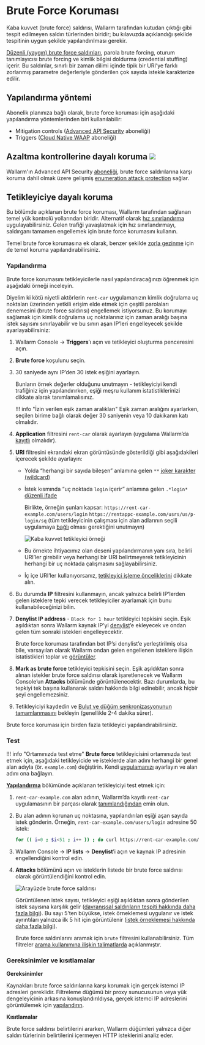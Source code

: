 # Brute Force Koruması

Kaba kuvvet (brute force) saldırısı, Wallarm tarafından kutudan çıktığı gibi tespit edilmeyen saldırı türlerinden biridir; bu kılavuzda açıklandığı şekilde tespitinin uygun şekilde yapılandırılması gerekir.

[Düzenli (yaygın) brute force saldırıları](../../attacks-vulns-list.md#brute-force-attack), parola brute forcing, oturum tanımlayıcısı brute forcing ve kimlik bilgisi doldurma (credential stuffing) içerir. Bu saldırılar, sınırlı bir zaman dilimi içinde tipik bir URI’ye farklı zorlanmış parametre değerleriyle gönderilen çok sayıda istekle karakterize edilir.

## Yapılandırma yöntemi

Abonelik planınıza bağlı olarak, brute force koruması için aşağıdaki yapılandırma yöntemlerinden biri kullanılabilir:

* Mitigation controls ([Advanced API Security](../../about-wallarm/subscription-plans.md#core-subscription-plans) aboneliği)
* Triggers ([Cloud Native WAAP](../../about-wallarm/subscription-plans.md#core-subscription-plans) aboneliği)

## Azaltma kontrollerine dayalı koruma <a href="../../../about-wallarm/subscription-plans/#core-subscription-plans"><img src="../../../images/api-security-tag.svg" style="border: none;"></a>

Wallarm'ın Advanced API Security [aboneliği](../../about-wallarm/subscription-plans.md#core-subscription-plans), brute force saldırılarına karşı koruma dahil olmak üzere gelişmiş [enumeration attack protection](../../api-protection/enumeration-attack-protection.md) sağlar.

## Tetikleyiciye dayalı koruma

Bu bölümde açıklanan brute force koruması, Wallarm tarafından sağlanan temel yük kontrolü yollarından biridir. Alternatif olarak [hız sınırlandırma](../../user-guides/rules/rate-limiting.md) uygulayabilirsiniz. Gelen trafiği yavaşlatmak için hız sınırlandırmayı, saldırganı tamamen engellemek için brute force korumasını kullanın.

Temel brute force korumasına ek olarak, benzer şekilde [zorla gezinme](protecting-against-forcedbrowsing.md) için de temel koruma yapılandırabilirsiniz.

### Yapılandırma

Brute force korumasını tetikleyicilerle nasıl yapılandıracağınızı öğrenmek için aşağıdaki örneği inceleyin.

Diyelim ki kötü niyetli aktörlerin `rent-car` uygulamanızın kimlik doğrulama uç noktaları üzerinden yetkili erişim elde etmek için çeşitli parolaları denemesini (brute force saldırısı) engellemek istiyorsunuz. Bu korumayı sağlamak için kimlik doğrulama uç noktalarınız için zaman aralığı başına istek sayısını sınırlayabilir ve bu sınırı aşan IP’leri engelleyecek şekilde ayarlayabilirsiniz:

1. Wallarm Console → **Triggers**’ı açın ve tetikleyici oluşturma penceresini açın.
1. **Brute force** koşulunu seçin.
1. 30 saniyede aynı IP’den 30 istek eşiğini ayarlayın.

    Bunların örnek değerler olduğunu unutmayın - tetikleyiciyi kendi trafiğiniz için yapılandırırken, eşiği meşru kullanım istatistiklerinizi dikkate alarak tanımlamalısınız.
    
    !!! info "İzin verilen eşik zaman aralıkları"
        Eşik zaman aralığını ayarlarken, seçilen birime bağlı olarak değer 30 saniyenin veya 10 dakikanın katı olmalıdır.

1. **Application** filtresini `rent-car` olarak ayarlayın (uygulama Wallarm’da [kayıtlı](../../user-guides/settings/applications.md) olmalıdır).
1. **URI** filtresini ekrandaki ekran görüntüsünde gösterildiği gibi aşağıdakileri içerecek şekilde ayarlayın:

    * Yolda “herhangi bir sayıda bileşen” anlamına gelen `**` [joker karakter (wildcard)](../../user-guides/rules/rules.md#using-wildcards)
    * İstek kısmında “uç noktada `login` içerir” anlamına gelen `.*login*` [düzenli ifade](../../user-guides/rules/rules.md#condition-type-regex)

        Birlikte, örneğin şunları kapsar:
        `https://rent-car-example.com/users/login`
        `https://rentappc-example.com/usrs/us/p-login/sq`
        (tüm tetikleyicinin çalışması için alan adlarının seçili uygulamaya [bağlı](../../user-guides/settings/applications.md#automatic-application-identification) olması gerektiğini unutmayın)

        ![Kaba kuvvet tetikleyici örneği](../../images/user-guides/triggers/trigger-example6-4.8.png)
    
    * Bu örnekte ihtiyacımız olan deseni yapılandırmanın yanı sıra, belirli URI’ler girebilir veya herhangi bir URI belirtmeyerek tetikleyicinin herhangi bir uç noktada çalışmasını sağlayabilirsiniz.
    * İç içe URI’ler kullanıyorsanız, [tetikleyici işleme önceliklerini](../../user-guides/triggers/triggers.md#trigger-processing-priorities) dikkate alın.

1. Bu durumda **IP** filtresini kullanmayın, ancak yalnızca belirli IP’lerden gelen isteklere tepki verecek tetikleyiciler ayarlamak için bunu kullanabileceğinizi bilin.
1. **Denylist IP address** - `Block for 1 hour` tetikleyici tepkisini seçin. Eşik aşıldıktan sonra Wallarm kaynak IP’yi [denylist](../../user-guides/ip-lists/overview.md)’e ekleyecek ve ondan gelen tüm sonraki istekleri engelleyecektir.

    Brute force koruması tarafından bot IP’si denylist’e yerleştirilmiş olsa bile, varsayılan olarak Wallarm ondan gelen engellenen isteklere ilişkin istatistikleri toplar ve [görüntüler](../../user-guides/ip-lists/overview.md#requests-from-denylisted-ips).

1. **Mark as brute force** tetikleyici tepkisini seçin. Eşik aşıldıktan sonra alınan istekler brute force saldırısı olarak işaretlenecek ve Wallarm Console’un **Attacks** bölümünde görüntülenecektir. Bazı durumlarda, bu tepkiyi tek başına kullanarak saldırı hakkında bilgi edinebilir, ancak hiçbir şeyi engellemezsiniz.
1. Tetikleyiciyi kaydedin ve [Bulut ve düğüm senkronizasyonunun tamamlanmasını](../configure-cloud-node-synchronization-en.md) bekleyin (genellikle 2-4 dakika sürer).

Brute force koruması için birden fazla tetikleyici yapılandırabilirsiniz.

### Test

!!! info "Ortamınızda test etme"
    **Brute force** tetikleyicisini ortamınızda test etmek için, aşağıdaki tetikleyicide ve isteklerde alan adını herhangi bir genel alan adıyla (ör. `example.com`) değiştirin. Kendi [uygulamanızı](../../user-guides/settings/applications.md) ayarlayın ve alan adını ona bağlayın.

[**Yapılandırma**](#configuring) bölümünde açıklanan tetikleyiciyi test etmek için:

1. `rent-car-example.com` alan adının, Wallarm’da kayıtlı `rent-car` uygulamasının bir parçası olarak [tanımlandığından](../../user-guides/settings/applications.md#automatic-application-identification) emin olun.
1. Bu alan adının korunan uç noktasına, yapılandırılan eşiği aşan sayıda istek gönderin. Örneğin, `rent-car-example.com/users/login` adresine 50 istek:

    ```bash
    for (( i=0 ; $i<51 ; i++ )) ; do curl https://rent-car-example.com/users/login ; done
    ```
1. Wallarm Console → **IP lists** → **Denylist**’i açın ve kaynak IP adresinin engellendiğini kontrol edin.
1. **Attacks** bölümünü açın ve isteklerin listede bir brute force saldırısı olarak görüntülendiğini kontrol edin.

    ![Arayüzde brute force saldırısı](../../images/user-guides/events/brute-force-attack.png)

    Görüntülenen istek sayısı, tetikleyici eşiği aşıldıktan sonra gönderilen istek sayısına karşılık gelir ([davranışsal saldırıların tespiti hakkında daha fazla bilgi](../../attacks-vulns-list.md#attack-types)). Bu sayı 5’ten büyükse, istek örneklemesi uygulanır ve istek ayrıntıları yalnızca ilk 5 hit için görüntülenir ([istek örneklemesi hakkında daha fazla bilgi](../../user-guides/events/grouping-sampling.md#sampling-of-hits)).

    Brute force saldırılarını aramak için `brute` filtresini kullanabilirsiniz. Tüm filtreler [arama kullanımına ilişkin talimatlarda](../../user-guides/search-and-filters/use-search.md) açıklanmıştır.

### Gereksinimler ve kısıtlamalar

**Gereksinimler**

Kaynakları brute force saldırılarına karşı korumak için gerçek istemci IP adresleri gereklidir. Filtreleme düğümü bir proxy sunucusunun veya yük dengeleyicinin arkasına konuşlandırıldıysa, gerçek istemci IP adreslerini görüntülemek için [yapılandırın](../using-proxy-or-balancer-en.md).

**Kısıtlamalar**

Brute force saldırısı belirtilerini ararken, Wallarm düğümleri yalnızca diğer saldırı türlerinin belirtilerini içermeyen HTTP isteklerini analiz eder.